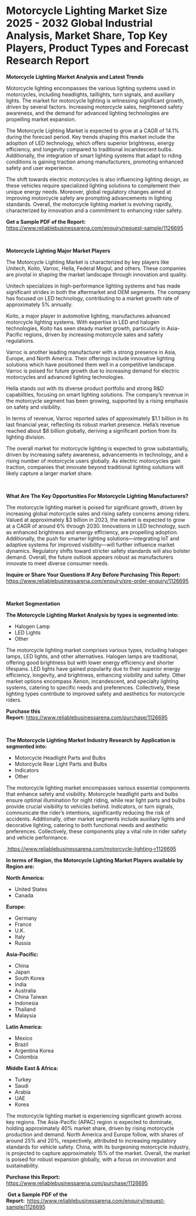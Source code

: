 <p><h1>Motorcycle Lighting Market Size 2025 - 2032 Global Industrial Analysis, Market Share, Top Key Players, Product Types and Forecast Research Report</h1></p><p><strong>Motorcycle Lighting Market Analysis and Latest Trends</strong></p>
<p><p>Motorcycle lighting encompasses the various lighting systems used in motorcycles, including headlights, taillights, turn signals, and auxiliary lights. The market for motorcycle lighting is witnessing significant growth, driven by several factors. Increasing motorcycle sales, heightened safety awareness, and the demand for advanced lighting technologies are propelling market expansion. </p><p>The Motorcycle Lighting Market is expected to grow at a CAGR of 14.1% during the forecast period. Key trends shaping this market include the adoption of LED technology, which offers superior brightness, energy efficiency, and longevity compared to traditional incandescent bulbs. Additionally, the integration of smart lighting systems that adapt to riding conditions is gaining traction among manufacturers, promoting enhanced safety and user experience. </p><p>The shift towards electric motorcycles is also influencing lighting design, as these vehicles require specialized lighting solutions to complement their unique energy needs. Moreover, global regulatory changes aimed at improving motorcycle safety are prompting advancements in lighting standards. Overall, the motorcycle lighting market is evolving rapidly, characterized by innovation and a commitment to enhancing rider safety.</p></p>
<p><strong>Get a Sample PDF of the Report:&nbsp;</strong> <a href="https://www.reliablebusinessarena.com/enquiry/request-sample/1126695?utm_campaign=3063&utm_medium=2&utm_source=Github&utm_content=ia&utm_term=16042025&utm_id=motorcycle-lighting">https://www.reliablebusinessarena.com/enquiry/request-sample/1126695</a></p>
<p>&nbsp;</p>
<p><strong>Motorcycle Lighting Major Market Players</strong></p>
<p><p>The Motorcycle Lighting Market is characterized by key players like Unitech, Koito, Varroc, Hella, Federal Mogul, and others. These companies are pivotal in shaping the market landscape through innovation and quality. </p><p>Unitech specializes in high-performance lighting systems and has made significant strides in both the aftermarket and OEM segments. The company has focused on LED technology, contributing to a market growth rate of approximately 5% annually.</p><p>Koito, a major player in automotive lighting, manufactures advanced motorcycle lighting systems. With expertise in LED and halogen technologies, Koito has seen steady market growth, particularly in Asia-Pacific regions, driven by increasing motorcycle sales and safety regulations.</p><p>Varroc is another leading manufacturer with a strong presence in Asia, Europe, and North America. Their offerings include innovative lighting solutions which have positioned them well in a competitive landscape. Varroc is poised for future growth due to increasing demand for electric motorcycles and advanced lighting technologies.</p><p>Hella stands out with its diverse product portfolio and strong R&D capabilities, focusing on smart lighting solutions. The company’s revenue in the motorcycle segment has been growing, supported by a rising emphasis on safety and visibility.</p><p>In terms of revenue, Varroc reported sales of approximately $1.1 billion in its last financial year, reflecting its robust market presence. Hella’s revenue reached about $8 billion globally, deriving a significant portion from its lighting division.</p><p>The overall market for motorcycle lighting is expected to grow substantially, driven by increasing safety awareness, advancements in technology, and a rising number of motorcycle users globally. As electric motorcycles gain traction, companies that innovate beyond traditional lighting solutions will likely capture a larger market share.</p></p>
<p>&nbsp;</p>
<p><strong>What Are The Key Opportunities For Motorcycle Lighting Manufacturers?</strong></p>
<p><p>The motorcycle lighting market is poised for significant growth, driven by increasing global motorcycle sales and rising safety concerns among riders. Valued at approximately $3 billion in 2023, the market is expected to grow at a CAGR of around 6% through 2030. Innovations in LED technology, such as enhanced brightness and energy efficiency, are propelling adoption. Additionally, the push for smarter lighting solutions—integrating IoT and adaptive systems for improved visibility—will further influence market dynamics. Regulatory shifts toward stricter safety standards will also bolster demand. Overall, the future outlook appears robust as manufacturers innovate to meet diverse consumer needs.</p></p>
<p><strong>Inquire or Share Your Questions If Any Before Purchasing This Report:</strong> <a href="https://www.reliablebusinessarena.com/enquiry/pre-order-enquiry/1126695?utm_campaign=3063&utm_medium=2&utm_source=Github&utm_content=ia&utm_term=16042025&utm_id=motorcycle-lighting">https://www.reliablebusinessarena.com/enquiry/pre-order-enquiry/1126695</a></p>
<p>&nbsp;</p>
<p><strong>Market Segmentation</strong></p>
<p><strong>The Motorcycle Lighting Market Analysis by types is segmented into:</strong></p>
<p><ul><li>Halogen Lamp</li><li>LED Lights</li><li>Other</li></ul></p>
<p><p>The motorcycle lighting market comprises various types, including halogen lamps, LED lights, and other alternatives. Halogen lamps are traditional, offering good brightness but with lower energy efficiency and shorter lifespans. LED lights have gained popularity due to their superior energy efficiency, longevity, and brightness, enhancing visibility and safety. Other market options encompass Xenon, incandescent, and specialty lighting systems, catering to specific needs and preferences. Collectively, these lighting types contribute to improved safety and aesthetics for motorcycle riders.</p></p>
<p><strong>Purchase this Report:&nbsp;</strong><a href="https://www.reliablebusinessarena.com/purchase/1126695?utm_campaign=3063&utm_medium=2&utm_source=Github&utm_content=ia&utm_term=16042025&utm_id=motorcycle-lighting">https://www.reliablebusinessarena.com/purchase/1126695</a></p>
<p>&nbsp;</p>
<p><strong>The Motorcycle Lighting Market Industry Research by Application is segmented into:</strong></p>
<p><ul><li>Motorcycle Headlight Parts and Bulbs</li><li>Motorcycle Rear Light Parts and Bulbs</li><li>Indicators</li><li>Other</li></ul></p>
<p><p>The motorcycle lighting market encompasses various essential components that enhance safety and visibility. Motorcycle headlight parts and bulbs ensure optimal illumination for night riding, while rear light parts and bulbs provide crucial visibility to vehicles behind. Indicators, or turn signals, communicate the rider’s intentions, significantly reducing the risk of accidents. Additionally, other market segments include auxiliary lights and decorative lighting, catering to both functional needs and aesthetic preferences. Collectively, these components play a vital role in rider safety and vehicle performance.</p></p>
<p><a href="https://www.reliablebusinessarena.com/motorcycle-lighting-r1126695?utm_campaign=3063&utm_medium=2&utm_source=Github&utm_content=ia&utm_term=16042025&utm_id=motorcycle-lighting">&nbsp;https://www.reliablebusinessarena.com/motorcycle-lighting-r1126695</a></p>
<p><strong>In terms of Region, the Motorcycle Lighting Market Players available by Region are:</strong></p>
<p>
    <p> <strong> North America: </strong>
        <ul>
            <li>United States</li>
            <li>Canada</li>
        </ul>
        </p> 
    <p> <strong> Europe: </strong>
        <ul>
            <li>Germany</li>
            <li>France</li>
            <li>U.K.</li>
            <li>Italy</li>
            <li>Russia</li>
        </ul>
        </p> 
    <p> <strong> Asia-Pacific: </strong>
        <ul>
            <li>China</li>
            <li>Japan</li>
            <li>South Korea</li>
            <li>India</li>
            <li>Australia</li>
            <li>China Taiwan</li>
            <li>Indonesia</li>
            <li>Thailand</li>
            <li>Malaysia</li>
        </ul>
        </p> 
    <p> <strong> Latin America: </strong>
        <ul>
            <li>Mexico</li>
            <li>Brazil</li>
            <li>Argentina Korea</li>
            <li>Colombia</li>
        </ul>
        </p> 
    <p> <strong> Middle East & Africa: </strong>
        <ul>
            <li>Turkey</li>
            <li>Saudi</li>
            <li>Arabia</li>
            <li>UAE</li>
            <li>Korea</li>
        </ul>
    </p>
    </p>
<p><p>The motorcycle lighting market is experiencing significant growth across key regions. The Asia-Pacific (APAC) region is expected to dominate, holding approximately 40% market share, driven by rising motorcycle production and demand. North America and Europe follow, with shares of around 25% and 20%, respectively, attributed to increasing regulatory standards for vehicle safety. China, with its burgeoning motorcycle industry, is projected to capture approximately 15% of the market. Overall, the market is poised for robust expansion globally, with a focus on innovation and sustainability.</p></p>
<p><strong>Purchase this Report: </strong><a href="https://www.reliablebusinessarena.com/purchase/1126695?utm_campaign=3063&utm_medium=2&utm_source=Github&utm_content=ia&utm_term=16042025&utm_id=motorcycle-lighting">https://www.reliablebusinessarena.com/purchase/1126695</a></p>
<p>&nbsp;<strong>Get a Sample PDF of the Report:&nbsp;&nbsp;</strong><a href="https://www.reliablebusinessarena.com/enquiry/request-sample/1126695?utm_campaign=3063&utm_medium=2&utm_source=Github&utm_content=ia&utm_term=16042025&utm_id=motorcycle-lighting">https://www.reliablebusinessarena.com/enquiry/request-sample/1126695</a></p>
<p><strong></strong></p>
<p><p></p><p></p><p></p></p>